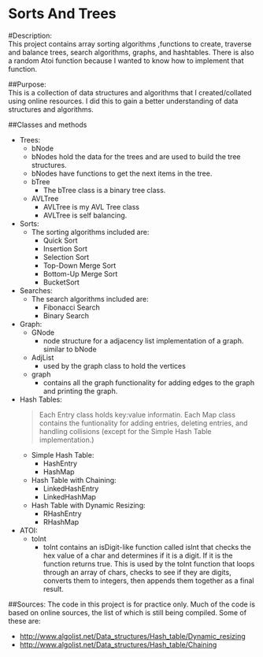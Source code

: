Sorts And Trees
================

#Description:  
This project contains array sorting algorithms ,functions to create, traverse and balance trees, search algorithms, graphs, and hashtables. There is also a random Atoi function because I wanted to know how to implement that function.

##Purpose:  
This is a collection of data structures and algorithms that I created/collated using online resources. I did this to gain a better understanding of data structures and algorithms.

##Classes and methods
* Trees:
  *  bNode  
    * bNodes hold the data for the trees and are used to build the tree structures.
    * bNodes have functions to get the next items in the tree.  
  * bTree 
    * The bTree class is a binary tree class.  
  * AVLTree 
    *  AVLTree is my AVL Tree class
    *  AVLTree is self balancing.  
* Sorts:  
  * The sorting algorithms included are:  
    * Quick Sort
    * Insertion Sort
    * Selection Sort
    * Top-Down Merge Sort
    * Bottom-Up Merge Sort
    * BucketSort
* Searches: 
  * The search algorithms included are:
    * Fibonacci Search
    * Binary Search
* Graph: 
  * GNode
    * node structure for a adjacency list implementation of a graph. similar to bNode
  * AdjList
    * used by the graph class to hold the vertices
  * graph
    * contains all the graph functionality for adding edges to the graph and printing the graph.
* Hash Tables: 
    > Each Entry class holds key:value informatin. Each Map class contains the funtionality for 
    > adding entries, deleting entries, and handling collisions (except for the Simple Hash Table 
    > implementation.)
  * Simple Hash Table:
    * HashEntry
    * HashMap
  * Hash Table with Chaining:
    * LinkedHashEntry
    * LinkedHashMap
  * Hash Table with Dynamic Resizing:
    * RHashEntry
    * RHashMap
* ATOI:
  * toInt
    * toInt contains an isDigit-like function called isInt that checks the hex value of a char and determines if it is a digit. If it is the function returns true. This is used by the toInt function that loops through an array of chars, checks to see if they are digits, converts them to integers, then appends them together as a final result.

##Sources:
The code in this project is for practice only. Much of the code is based on online sources, the list of which is still being compiled.
Some of these are:  
 * <http://www.algolist.net/Data_structures/Hash_table/Dynamic_resizing>
 * <http://www.algolist.net/Data_structures/Hash_table/Chaining>

